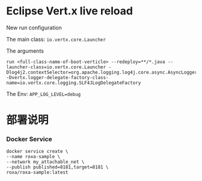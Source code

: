 # Eclipse Vert.x live reload

New run configuration

The main class: `io.vertx.core.Launcher`

The arguments

```
run <full-class-name-of-boot-verticle> --redeploy=**/*.java --launcher-class=io.vertx.core.Launcher -Dlog4j2.contextSelector=org.apache.logging.log4j.core.async.AsyncLoggerContextSelector -Dvertx.logger-delegate-factory-class-name=io.vertx.core.logging.SLF4JLogDelegateFactory
```

The Env: `APP_LOG_LEVEL=debug`

# 部署说明

### Docker Service

```
docker service create \
--name roxa-sample \
--network my_attachable_net \
--publish published=8181,target=8181 \
roxa/roxa-sample:latest
```